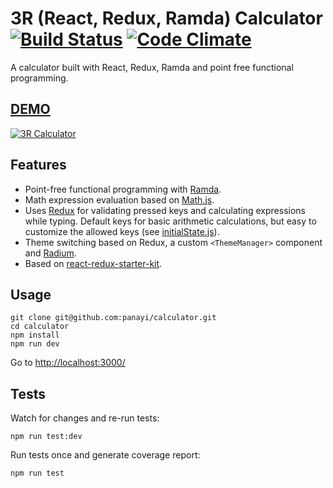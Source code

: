 # 3R (React, Redux, Ramda) Calculator [![Build Status](https://travis-ci.org/panayi/calculator.svg?branch=master)](https://travis-ci.org/panayi/calculator) [![Code Climate](https://codeclimate.com/github/panayi/calculator/badges/gpa.svg)](https://codeclimate.com/github/panayi/calculator)
A calculator built with React, Redux, Ramda and point free functional programming.

## [DEMO](http://panayi.github.io/calculator/)
[![3R Calculator](https://cloud.githubusercontent.com/assets/707005/12324852/797c1cbe-bace-11e5-8dff-f12f3c8a2e93.png)](http://panayi.github.io/calculator/)

## Features
- Point-free functional programming with [Ramda](http://ramdajs.com/).
- Math expression evaluation based on [Math.js](http://mathjs.org/).
- Uses [Redux](redux.js.org) for validating pressed keys and calculating expressions while typing. Default keys for basic arithmetic calculations, but easy to customize the allowed keys (see [initialState.js](https://github.com/panayi/calculator/blob/master/src/initialState.js)).
- Theme switching based on Redux, a custom `<ThemeManager>` component and [Radium](https://github.com/FormidableLabs/radium).
- Based on [react-redux-starter-kit](https://github.com/davezuko/react-redux-starter-kit).

## Usage

```
git clone git@github.com:panayi/calculator.git
cd calculator
npm install
npm run dev
```

Go to [http://localhost:3000/](http://localhost:3000/)

## Tests
Watch for changes and re-run tests:

```
npm run test:dev
```

Run tests once and generate coverage report:

```
npm run test
```
